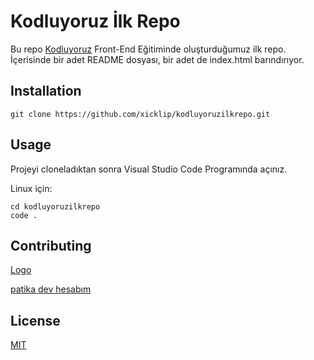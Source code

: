# Kodluyoruz İlk Repo

Bu repo [Kodluyoruz](https://app.patika.dev/courses/git/) Front-End Eğitiminde oluşturduğumuz ilk repo. İçerisinde bir adet README dosyası, bir adet de index.html barındırıyor.

## Installation

```
git clone https://github.com/xicklip/kodluyoruzilkrepo.git

```

## Usage

Projeyi cloneladıktan sonra Visual Studio Code Programında açınız.

Linux için:
```
cd kodluyoruzilkrepo
code .
```
## Contributing

[Logo](https://prnt.sc/FzTqg0Egk0zt)

[patika dev hesabım](https://app.patika.dev/xicklip)

## License
[MIT](https://github.com/xicklip/kodluyoruzilkrepo/blob/main/LICENSE)
